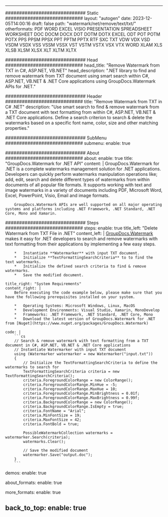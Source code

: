 
---
############################# Static ############################
layout: "autogen"
date: 2023-12-05T14:00:16
draft: false
path: "watermark/net/remove/text/txt/"
otherformats: PDF WORD EXCEL VISIO PRESENTATION SPREADSHEET WORKSHEET DOC DOCM DOCX DOT DOTM DOTX EXCEL ODT POT POTM POTX PPS PPSM PPSX PPT PPTM PPTX RTF SXC TXT VDW VDX VSD VSDM VSDX VSS VSSM VSSX VST VSTM VSTX VSX VTX WORD XLAM XLS XLSB XLSM XLSX XLT XLTM XLTX

############################# Head ############################
head_title: "Remove Watermark from TXT in C#, ASP.NET, VB.NET"
head_description: ".NET library to find and remove watermark from TXT document using smart search within C#, ASP.NET, VB.NET & .NET Core applications using GroupDocs.Watermark APIs for .NET."

############################# Header ############################
title: "Remove Watermark from TXT in C# .NET"
description: "Use smart search to find & remove watermark from a TXT document with text formatting from within C#, ASP.NET, VB.NET & .NET Core applications. Define a search criterion to search & delete the watermarks based on a specific font name, color, size and other matching properties."

############################# SubMenu ############################
submenu:
    enable: true

############################# About ############################
about:
    enable: true
    title: "GroupDocs.Watermark for .NET API"
    content: |
        GroupDocs.Watermark for .NET is a complete watermarks management solution for .NET applications. Developers can quickly perform watermarks manipulation operations like; add, edit, search and delete different types of watermarks from within documents of all popular file formats. It supports working with text and image watermarks in a variety of documents including PDF, Microsoft Word, Excel, PowerPoint, Visio, Email and image formats.
        
        GroupDocs.Watermark APIs are well supported on all major operating systems and platforms including .NET Framework, .NET Standard, .NET Core, Mono and Xamarin.

############################# Steps ############################
steps:
    enable: true
    title_left: "Delete Watermark from TXT File in .NET"
    content_left: |
        [GroupDocs.Watermark](https://products.groupdocs.com/watermark/net/) makes it easy for .NET developers to search and remove watermarks with text formatting from their applications by implementing a few easy steps.

        *   Instantiate **Watermarker** with input TXT document.
        *   Initialize **TextFormattingSearchCriteria** to to find the text watermarks.
        *   Initialize the defined search criteria to find & remove watermarks.
        *   Save the modified document.
        
    title_right: "System Requirements"
    content_right: |
        Before executing the code example below, please make sure that you have the following prerequisites installed on your system.

        *   Operating Systems: Microsoft Windows, Linux, MacOS
        *   Development Environments: Visual Studio, Xamarin, MonoDevelop
        *   Frameworks: .NET Framework, .NET Standard, .NET Core, Mono
        *   Download the latest version of GroupDocs.Watermark for .NET from [Nuget](https://www.nuget.org/packages/GroupDocs.Watermark)
        
    code: |
        ```cs
        // Search & remove watermark with text formatting from a TXT document in C#, ASP.NET, VB.NET & .NET Core applications
        // Instantiate Watermarker with input TXT document
        using (Watermarker watermarker = new Watermarker("input.txt"))
        {
            // Initialize the TextFormattingSearchCriteria to define the watermarks to search for
            TextFormattingSearchCriteria criteria = new TextFormattingSearchCriteria();
            criteria.ForegroundColorRange = new ColorRange();
            criteria.ForegroundColorRange.MinHue = -5;
            criteria.ForegroundColorRange.MaxHue = 10;
            criteria.ForegroundColorRange.MinBrightness = 0.01f;
            criteria.ForegroundColorRange.MaxBrightness = 0.99f;
            criteria.BackgroundColorRange = new ColorRange();
            criteria.BackgroundColorRange.IsEmpty = true;
            criteria.FontName = "Arial";
            criteria.MinFontSize = 19;
            criteria.MaxFontSize = 42;
            criteria.FontBold = true;

            PossibleWatermarkCollection watermarks = watermarker.Search(criteria);
            watermarks.Clear();

            // Save the modified document
            watermarker.Save("output.doc");
        }
        ```        

demos:
    enable: true
        

about_formats:
    enable: true


more_formats:
    enable: true


back_to_top:
    enable: true
---